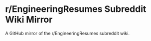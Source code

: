 # r/EngineeringResumes Subreddit Wiki Mirror
A GitHub mirror of the r/EngineeringResumes subreddit wiki.
